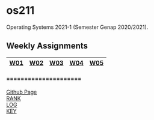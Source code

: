 # os211
Operating Systems 2021-1 (Semester Genap 2020/2021).


## Weekly Assignments
|[W01](https://muzhaffaris.github.io/os211/W01)|[W02](https://muzhaffaris.github.io/os211/W02)|[W03](https://muzhaffaris.github.io/os211/W03)|[W04](https://muzhaffaris.github.io/os211/W04)|[W05](https://muzhaffaris.github.io/os211/W05)|
|---|---|---|---|---|

#### =====================
[Github Page](https://github.com/muzhaffaris/os211)<br>
[RANK](https://muzhaffaris.github.io/os211/TXT/myrank.txt)<br>
[LOG](https://muzhaffaris.github.io/os211/TXT/mylog.txt)<br>
[KEY](https://muzhaffaris.github.io/os211/TXT/mypubkey.txt)<br>
